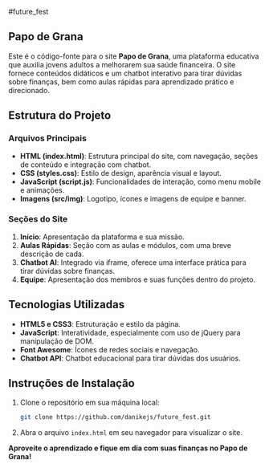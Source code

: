 #future_fest

## Papo de Grana

Este é o código-fonte para o site **Papo de Grana**, uma plataforma educativa que auxilia jovens adultos a melhorarem sua saúde financeira. O site fornece conteúdos didáticos e um chatbot interativo para tirar dúvidas sobre finanças, bem como aulas rápidas para aprendizado prático e direcionado.

## Estrutura do Projeto

### Arquivos Principais

- **HTML (index.html)**: Estrutura principal do site, com navegação, seções de conteúdo e integração com chatbot.
- **CSS (styles.css)**: Estilo de design, aparência visual e layout.
- **JavaScript (script.js)**: Funcionalidades de interação, como menu mobile e animações.
- **Imagens (src/img)**: Logotipo, ícones e imagens de equipe e banner.

### Seções do Site

1. **Início**: Apresentação da plataforma e sua missão.
2. **Aulas Rápidas**: Seção com as aulas e módulos, com uma breve descrição de cada.
3. **Chatbot AI**: Integrado via iframe, oferece uma interface prática para tirar dúvidas sobre finanças.
4. **Equipe**: Apresentação dos membros e suas funções dentro do projeto.

## Tecnologias Utilizadas

- **HTML5 e CSS3**: Estruturação e estilo da página.
- **JavaScript**: Interatividade, especialmente com uso de jQuery para manipulação de DOM.
- **Font Awesome**: Ícones de redes sociais e navegação.
- **Chatbot API**: Chatbot educacional para tirar dúvidas dos usuários.


## Instruções de Instalação

1. Clone o repositório em sua máquina local:
    ```bash
    git clone https://github.com/danikejs/future_fest.git
    ```

2. Abra o arquivo `index.html` em seu navegador para visualizar o site.


**Aproveite o aprendizado e fique em dia com suas finanças no Papo de Grana!**
